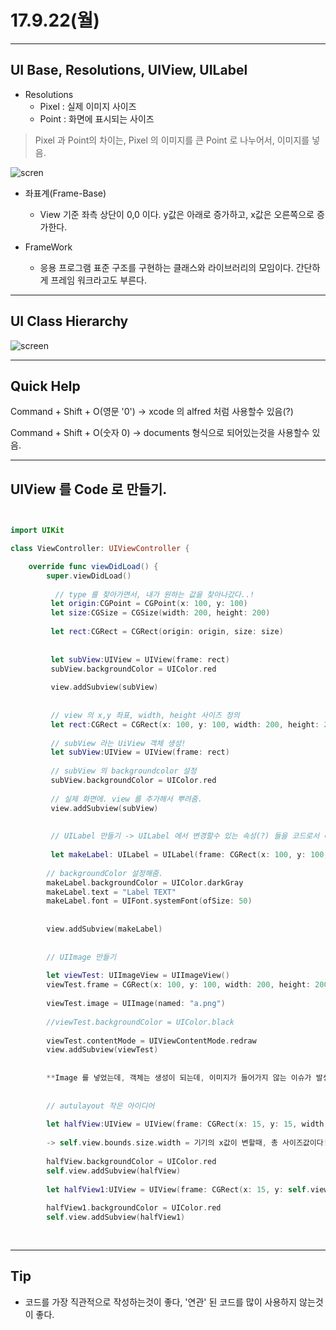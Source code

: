 # 17.9.22(월)

---

## UI Base, Resolutions, UIView, UILabel

 - Resolutions
  	 - Pixel : 실제 이미지 사이즈
  	 - Point : 화면에 표시되는 사이즈 
  	   
> Pixel 과 Point의 차이는, Pixel 의 이미지를 큰 Point 로 나누어서, 이미지를 넣음.


<p align="center">

![scren](/image/pixel.png) 

</p>


 - 좌표계(Frame-Base) 
  	- View 기준 좌측 상단이 0,0 이다.
  	   y값은 아래로 증가하고, x값은 오른쪽으로 증가한다.
  	   
  	   
  	   
 - FrameWork 
 	- 응용 프로그램 표준 구조를 구현하는 클래스와 라이브러리의 모임이다. 간단하게 프레임 워크라고도 부른다. 

 	
 	
---

## UI Class Hierarchy

<p align="center">

![screen](/image/UIHierarchy.png)

</p>

---

## Quick Help

Command + Shift + O(영문 '0') -> xcode 의 alfred 처럼 사용할수 있음(?)

Command + Shift + O(숫자 0) -> documents 형식으로 되어있는것을 사용할수 있음. 





---
## UIView 를 Code 로 만들기. 

```swift


import UIKit

class ViewController: UIViewController {

    override func viewDidLoad() {
        super.viewDidLoad()
        
          // type 를 찾아가면서, 내가 원하는 값을 찾아나갔다..! 
         let origin:CGPoint = CGPoint(x: 100, y: 100)
         let size:CGSize = CGSize(width: 200, height: 200)
         
         let rect:CGRect = CGRect(origin: origin, size: size)
         
         
         let subView:UIView = UIView(frame: rect)
         subView.backgroundColor = UIColor.red
         
         view.addSubview(subView)
         
         
         // view 의 x,y 좌표, width, height 사이즈 정의 
         let rect:CGRect = CGRect(x: 100, y: 100, width: 200, height: 200)
         
         // subView 라는 UiView 객체 생성!
         let subView:UIView = UIView(frame: rect)
         
         // subView 의 backgroundcolor 설정 
         subView.backgroundColor = UIColor.red
         
         // 실제 화면에. view 를 추가해서 뿌려줌.
         view.addSubview(subView)
         
         
         // UILabel 만들기 -> UILabel 에서 변경할수 있는 속성(?) 들을 코드로서 바꾸어보자.
         
         let makeLabel: UILabel = UILabel(frame: CGRect(x: 100, y: 100, width: 200, height: 200))
        
        // backgroundColor 설정해줌.
        makeLabel.backgroundColor = UIColor.darkGray
        makeLabel.text = "Label TEXT"
        makeLabel.font = UIFont.systemFont(ofSize: 50)
        
        
        view.addSubview(makeLabel)
        
        
        // UIImage 만들기 
        
        let viewTest: UIImageView = UIImageView()
        viewTest.frame = CGRect(x: 100, y: 100, width: 200, height: 200)
        
        viewTest.image = UIImage(named: "a.png")
        
        //viewTest.backgroundColor = UIColor.black
        
        viewTest.contentMode = UIViewContentMode.redraw
        view.addSubview(viewTest)
        
        
        **Image 를 넣었는데, 객체는 생성이 되는데, 이미지가 들어가지 않는 이슈가 발생했다. 알고 보니까 taget member 의 체크가 해제 되어 있었는데, 이럴때는 이미지가 연동이 되지않는것 같다.**
        
        
        // autulayout 작은 아이디어
        
        let halfView:UIView = UIView(frame: CGRect(x: 15, y: 15, width: self.view.bounds.size.width*0.92 ,height: 100))
        
        -> self.view.bounds.size.width = 기기의 x값이 변할때, 총 사이즈값이다! 이값을 가지고 주물주물해서, 원하는값을 만들어 낼수 있다.
        
        halfView.backgroundColor = UIColor.red
        self.view.addSubview(halfView)
        
        let halfView1:UIView = UIView(frame: CGRect(x: 15, y: self.view.bounds.size.height-115, width: self.view.bounds.size.width*0.92 ,height: 100))
        
        halfView1.backgroundColor = UIColor.red
        self.view.addSubview(halfView1)
        
        

```

---

## Tip 

 - 코드를 가장 직관적으로 작성하는것이 좋다, '연관' 된 코드를 많이 사용하지 않는것이 좋다. 


 
